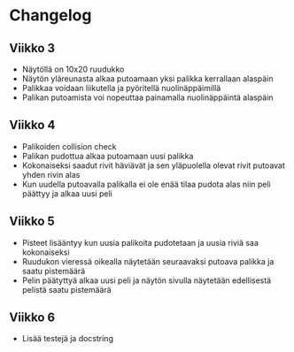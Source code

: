 # Changelog

## Viikko 3
- Näytöllä on 10x20 ruudukko
- Näytön yläreunasta alkaa putoamaan yksi palikka kerrallaan alaspäin
- Palikkaa voidaan liikutella ja pyöritellä nuolinäppäimillä
- Palikan putoamista voi nopeuttaa painamalla nuolinäppäintä alaspäin

## Viikko 4
- Palikoiden collision check
- Palikan pudottua alkaa putoamaan uusi palikka
- Kokonaiseksi saadut rivit häviävät ja sen yläpuolella olevat rivit putoavat yhden rivin alas
- Kun uudella putoavalla palikalla ei ole enää tilaa pudota alas niin peli päättyy ja alkaa uusi peli

## Viikko 5
- Pisteet lisääntyy kun uusia palikoita pudotetaan ja uusia riviä saa kokonaiseksi
- Ruudukon vieressä oikealla näytetään seuraavaksi putoava palikka ja saatu pistemäärä
- Pelin päätyttyä alkaa uusi peli ja näytön sivulla näytetään edellisestä pelistä saatu pistemäärä

## Viikko 6
- Lisää testejä ja docstring